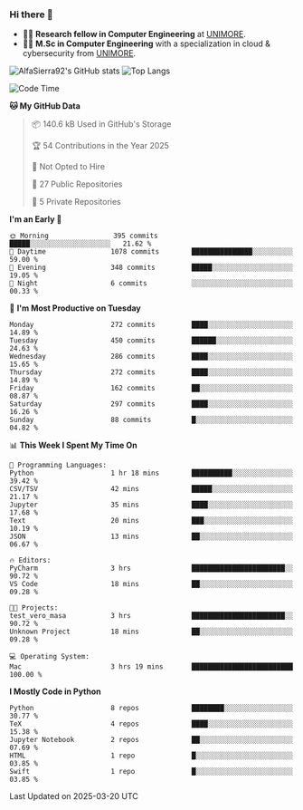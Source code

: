 ### Hi there 👋
- 👨‍💻 **Research fellow in Computer Engineering** at [UNIMORE](https://international.unimore.it/).
- 👨‍🎓 **M.Sc in Computer Engineering** with a specialization in cloud & cybersecurity from [UNIMORE](https://international.unimore.it/).


![AlfaSierra92's GitHub stats](https://github-readme-stats.vercel.app/api?username=AlfaSierra92&theme=nord)
![Top Langs](https://github-readme-stats.vercel.app/api/top-langs/?username=AlfaSierra92&theme=nord&layout=compact)

<!--START_SECTION:waka-->
![Code Time](http://img.shields.io/badge/Code%20Time-227%20hrs%2015%20mins-blue)

**🐱 My GitHub Data** 

> 📦 140.6 kB Used in GitHub's Storage 
 > 
> 🏆 54 Contributions in the Year 2025
 > 
> 🚫 Not Opted to Hire
 > 
> 📜 27 Public Repositories 
 > 
> 🔑 5 Private Repositories 
 > 
**I'm an Early 🐤** 

```text
🌞 Morning                395 commits         █████░░░░░░░░░░░░░░░░░░░░   21.62 % 
🌆 Daytime                1078 commits        ███████████████░░░░░░░░░░   59.00 % 
🌃 Evening                348 commits         █████░░░░░░░░░░░░░░░░░░░░   19.05 % 
🌙 Night                  6 commits           ░░░░░░░░░░░░░░░░░░░░░░░░░   00.33 % 
```
📅 **I'm Most Productive on Tuesday** 

```text
Monday                   272 commits         ████░░░░░░░░░░░░░░░░░░░░░   14.89 % 
Tuesday                  450 commits         ██████░░░░░░░░░░░░░░░░░░░   24.63 % 
Wednesday                286 commits         ████░░░░░░░░░░░░░░░░░░░░░   15.65 % 
Thursday                 272 commits         ████░░░░░░░░░░░░░░░░░░░░░   14.89 % 
Friday                   162 commits         ██░░░░░░░░░░░░░░░░░░░░░░░   08.87 % 
Saturday                 297 commits         ████░░░░░░░░░░░░░░░░░░░░░   16.26 % 
Sunday                   88 commits          █░░░░░░░░░░░░░░░░░░░░░░░░   04.82 % 
```


📊 **This Week I Spent My Time On** 

```text
💬 Programming Languages: 
Python                   1 hr 18 mins        ██████████░░░░░░░░░░░░░░░   39.42 % 
CSV/TSV                  42 mins             █████░░░░░░░░░░░░░░░░░░░░   21.17 % 
Jupyter                  35 mins             ████░░░░░░░░░░░░░░░░░░░░░   17.68 % 
Text                     20 mins             ███░░░░░░░░░░░░░░░░░░░░░░   10.19 % 
JSON                     13 mins             ██░░░░░░░░░░░░░░░░░░░░░░░   06.67 % 

🔥 Editors: 
PyCharm                  3 hrs               ███████████████████████░░   90.72 % 
VS Code                  18 mins             ██░░░░░░░░░░░░░░░░░░░░░░░   09.28 % 

🐱‍💻 Projects: 
test_vero_masa           3 hrs               ███████████████████████░░   90.72 % 
Unknown Project          18 mins             ██░░░░░░░░░░░░░░░░░░░░░░░   09.28 % 

💻 Operating System: 
Mac                      3 hrs 19 mins       █████████████████████████   100.00 % 
```

**I Mostly Code in Python** 

```text
Python                   8 repos             ████████░░░░░░░░░░░░░░░░░   30.77 % 
TeX                      4 repos             ████░░░░░░░░░░░░░░░░░░░░░   15.38 % 
Jupyter Notebook         2 repos             ██░░░░░░░░░░░░░░░░░░░░░░░   07.69 % 
HTML                     1 repo              █░░░░░░░░░░░░░░░░░░░░░░░░   03.85 % 
Swift                    1 repo              █░░░░░░░░░░░░░░░░░░░░░░░░   03.85 % 
```




 Last Updated on 2025-03-20 UTC
<!--END_SECTION:waka-->

<!--
**AlfaSierra92/AlfaSierra92** is a ✨ _special_ ✨ repository because its `README.md` (this file) appears on your GitHub profile.

Here are some ideas to get you started:

- 🔭 I’m currently working on ...
- 🌱 I’m currently learning ...
- 👯 I’m looking to collaborate on ...
- 🤔 I’m looking for help with ...
- 💬 Ask me about ...
- 📫 How to reach me: ...
- 😄 Pronouns: ...
- ⚡ Fun fact: ...
-->
